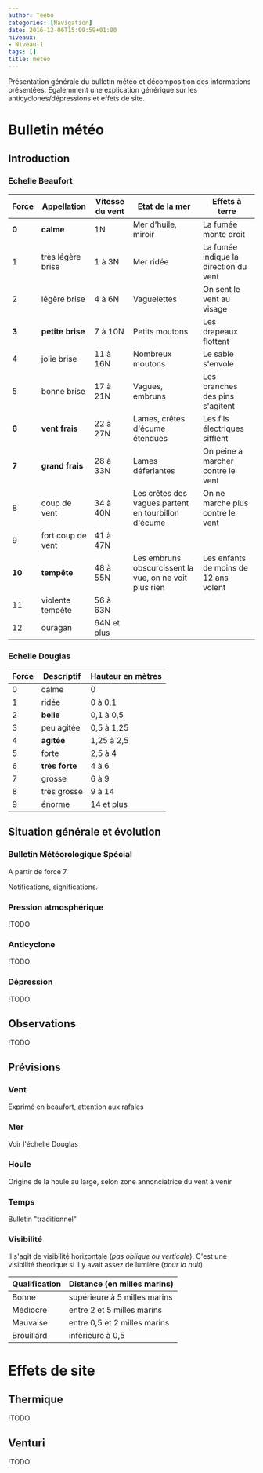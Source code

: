```yaml
---
author: Teebo
categories: [Navigation]
date: 2016-12-06T15:09:59+01:00
niveaux:
- Niveau-1
tags: []
title: météo
---
```

Présentation générale du bulletin météo et décomposition des informations présentées.
Egalemment une explication générique sur les anticyclones/dépressions et effets de site.

<!--more-->

# Bulletin météo
## Introduction
### Echelle Beaufort

Force | Appellation|Vitesse du vent|Etat de la mer|Effets à terre
---|---|---|---|---
**0**|**calme** |1N|Mer d'huile, miroir|La fumée monte droit
1|très légère brise|1 à 3N|Mer ridée|La fumée indique la direction du vent
2|légère brise|4 à 6N|Vaguelettes|On sent le vent au visage
**3**|**petite brise** |7 à 10N|Petits moutons|Les drapeaux flottent
4|jolie brise|11 à 16N|Nombreux moutons|Le sable s'envole
5|bonne brise|17 à 21N|Vagues, embruns|Les branches des pins s'agitent
**6**|**vent frais** |22 à 27N|Lames, crêtes d'écume étendues|Les fils électriques sifflent
**7**|**grand frais** |28 à 33N|Lames déferlantes|On peine à marcher contre le vent
8|coup de vent|34 à 40N|Les crêtes des vagues partent en tourbillon d'écume|On ne marche plus contre le vent
9|fort coup de vent|41 à 47N
**10**|**tempête** |48 à 55N|Les embruns obscurcissent la vue, on ne voit plus rien|Les enfants de moins de 12 ans volent
11|violente tempête|56 à 63N
12|ouragan|64N et plus

### Echelle Douglas

Force|Descriptif|Hauteur en mètres
---|---|---
0|calme|0
1|ridée|0 à 0,1
2|**belle** |0,1 à 0,5
3|peu agitée|0,5 à 1,25
4|**agitée** |1,25 à 2,5
5|forte|2,5 à 4
6|**très forte** |4 à 6
7|grosse|6 à 9
8|très grosse|9 à 14
9|énorme|14 et plus

## Situation générale et évolution
### Bulletin Météorologique Spécial
A partir de force 7.

Notifications, significations.

### Pression atmosphérique
!TODO
### Anticyclone
!TODO
### Dépression
!TODO
## Observations
!TODO

## Prévisions
### Vent
Exprimé en beaufort, attention aux rafales
### Mer
Voir l'échelle Douglas
### Houle
Origine de la houle au large, selon zone annonciatrice du vent à venir
### Temps
Bulletin "traditionnel"
### Visibilité
Il s'agit de visibilité horizontale (*pas oblique ou verticale*). C'est une visibilité théorique si il y avait assez de lumière (*pour la nuit*)

Qualification|Distance (en milles marins)
---|---
Bonne|supérieure à 5 milles marins
Médiocre|entre 2 et 5 milles marins
Mauvaise|entre 0,5 et 2 milles marins
Brouillard|inférieure à 0,5

# Effets de site
## Thermique
!TODO
## Venturi
!TODO
